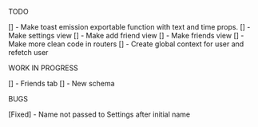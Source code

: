 TODO

[] - Make toast emission exportable function with text and time props.
[] - Make settings view
[] - Make add friend view
[] - Make friends view
[] - Make more clean code in routers
[] - Create global context for user and refetch user

WORK IN PROGRESS

[] - Friends tab
[] - New schema

BUGS

[Fixed] - Name not passed to Settings after initial name
